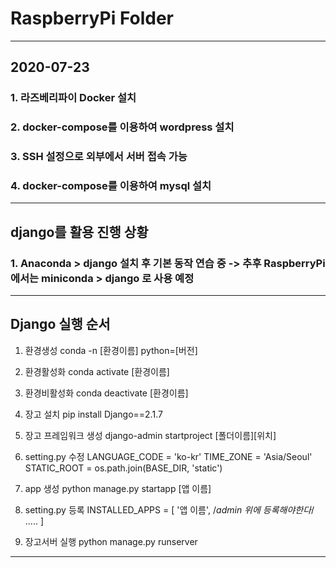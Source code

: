 # RaspberryPi Folder

---

## 2020-07-23

### 1. 라즈베리파이 Docker 설치

### 2. docker-compose를 이용하여 wordpress 설치

### 3. SSH 설정으로 외부에서 서버 접속 가능

### 4. docker-compose를 이용하여 mysql 설치

---

## django를 활용 진행 상황

### 1. Anaconda > django 설치 후 기본 동작 연습 중 -> 추후 RaspberryPi 에서는 miniconda > django 로 사용 예정

---

## Django 실행 순서

1. 환경생성
   conda -n [환경이름] python=[버전]

2. 환경활성화
   conda activate [환경이름]

3. 환경비활성화
   conda deactivate [환경이름]

4. 장고 설치
   pip install Django==2.1.7

5. 장고 프레임워크 생성
   django-admin startproject [폴더이름][위치]

6. setting.py 수정
   LANGUAGE_CODE = 'ko-kr'
   TIME_ZONE = 'Asia/Seoul'
   STATIC_ROOT = os.path.join(BASE_DIR, 'static')

7. app 생성
   python manage.py startapp [앱 이름]

8. setting.py 등록
   INSTALLED_APPS = [
   '앱 이름', /*admin 위에 등록해야한다*/
   .....
   ]

9. 장고서버 실행
   python manage.py runserver

---
